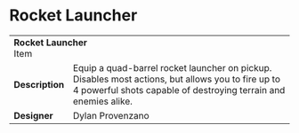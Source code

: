 # Rocket Launcher
<table>
  <tbody>
    <tr>
      <td colspan="2">
        <b>Rocket Launcher</b>
        <section>Item</section>
      </td>
    </tr>
    <tr>
      <td>
        <b>Description</b>
      </td>
      <td>Equip a quad-barrel rocket launcher on pickup. Disables most actions, but allows you to fire up to 4 powerful shots capable of destroying terrain and enemies alike.</td>
    </tr>
    <tr>
      <td>
        <b>Designer</b>
      </td>
      <td>Dylan Provenzano</td>
    </tr>
  </tbody>
<table>

<!-- ## Attachments
* [Explosive Gel](../attachments/explosive-gel.md#rocket-launcher) -->